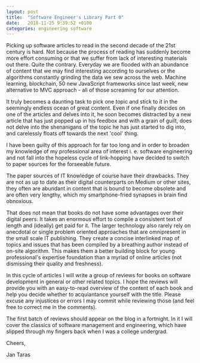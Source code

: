 ```yaml
---
layout: post
title:  "Software Engineer's Library Part 0"
date:   2018-11-25 9:39:52 +0100
categories: engineering software
---
```


Picking up software articles to read in the second decade of the 21st century is hard. Not because the process of reading has suddenly become more effort consuming or that we suffer from lack of interesting materials out there. <!--more-->
 Quite the contrary. Everyday we are flooded with an abundance of content that we may find interesting according to ourselves or the algorithms constantly grinding the data we sew across the web. Machine learning, blockchain, 50 new JavaScript frameworks since last week, new alternative to MVC approach - all of those screaming for our attention.

It truly becomes a daunting task to pick one topic and stick to it in the seemingly endless ocean of great content.
Even if one finally decides on one of the articles and delves into it, he soon becomes distracted by a new article that has just popped up in his feedbox and with a grain of guilt, does not delve into the shenanigans of the topic he has just started to dig into, and carelessly floats off towards the next 'cool' thing.

I have been guilty of this approach for far too long and in order to broaden my knowledge of my professional area of interest i. e. software engineering and not fall into the hopeless cycle of link-hopping have decided to switch to paper sources for the forseeable future.

The paper sources of IT knowledge of course have their drawbacks. They are not as up to date as their digital counterparts on Medium or other sites, they often are abundant in content that is bound to become obsolete and are often very lengthy, which my smartphone-fried synapses in brain find obnoxious.

That does not mean that books do not have some advantages over their digital peers. It takes an enormous effort to compile a consistent text of length and (ideally) get paid for it. The larger technology also rarely rely on anecdotal or single problem oriented approaches that are omnipresent in the small scale IT publishing. They create a concise interlinked map of topics and issues that has been compiled by a breathing author instead of on-site algorithm. This makes them a better building block for young professional's expertise foundation than a myriad of online articles (not dismissing their quality and freshness).

In this cycle of articles I will write a group of reviews for books on software development in general or other related topics. I hope the reviews will provide you with an easy-to-read overview of the content of each book and help you decide whether to acquiantance yourself with the title. Please excuse any injustices or errors I may commit while reviewing those (and feel free to correct me in the comments).

The first batch of reviews should appear on the blog in a fortnight. In it I will cover the classics of software management and engineering, which have slipped through my fingers back when I was a college undergrad.

Cheers,

Jan Taras

